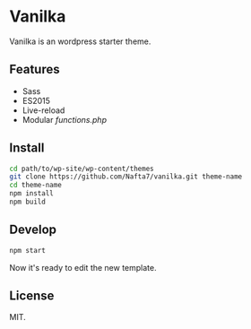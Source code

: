 # Vanilka

Vanilka is an wordpress starter theme.

## Features

- Sass
- ES2015
- Live-reload
- Modular *functions.php*

## Install

```bash
cd path/to/wp-site/wp-content/themes
git clone https://github.com/Nafta7/vanilka.git theme-name
cd theme-name
npm install
npm build
```

## Develop

```bash
npm start
```

Now it's ready to edit the new template.

## License

MIT.

